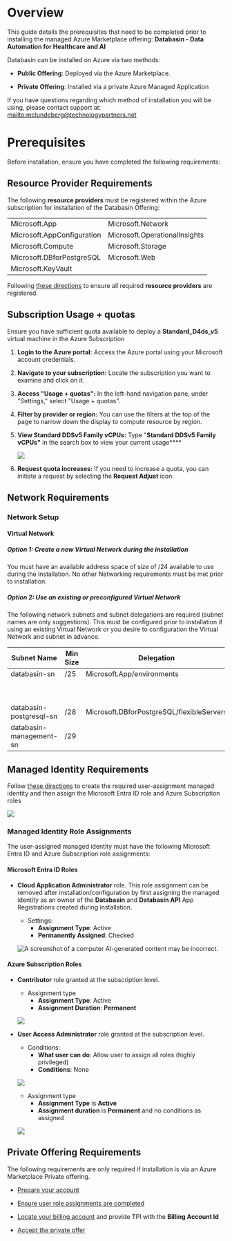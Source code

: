 # Overview

This guide details the prerequisites that need to be completed prior to
installing the managed Azure Marketplace offering: **Databasin - Data
Automation for Healthcare and AI**

Databasin can be installed on Azure via two methods:

- **Public Offering**: Deployed via the Azure Marketplace.

- **Private Offering**: Installed via a private Azure Managed
  Application

If you have questions regarding which method of installation you will be
using, please contact support at:
[mailto:mclundeberg@technologypartners.net](mailto:mclundeberg@technologypartners.net)

# Prerequisites 

Before installation, ensure you have completed the following
requirements:

## Resource Provider Requirements

The following **resource providers** must be registered within the Azure
subscription for installation of the Databasin Offering:

|  |  |
| --- | --- |
| Microsoft.App | Microsoft.Network |
| Microsoft.AppConfiguration| Microsoft.OperationalInsights |
| Microsoft.Compute | Microsoft.Storage |
| Microsoft.DBforPostgreSQL | Microsoft.Web |
| Microsoft.KeyVault |  |


Following [these directions](https://learn.microsoft.com/en-us/azure/azure-resource-manager/management/resource-providers-and-types#register-resource-provider-1) to ensure all required **resource providers** are registered.

## Subscription Usage + quotas

Ensure you have sufficient quota available to deploy a **Standard_D4ds_v5** virtual machine in the Azure Subscription

1.  **Login to the Azure portal:** Access the Azure portal using your Microsoft account credentials. 
1.  **Navigate to your subscription:** Locate the subscription you want to examine and click on it. 
1.  **Access \"Usage + quotas\":** In the left-hand navigation pane, under \"Settings,\" select \"Usage + quotas\". 
1.  **Filter by provider or region:** You can use the filters at the top of the page to narrow down the display to compute resource by region. 
1.  **View Standard DDSv5 Family vCPUs:** Type "**Standard DDSv5 Family vCPUs"** in the search box to view your current usage**\**

    ![](./prereq/media/image1.png)

1.  **Request quota increases:** If you need to increase a quota, you can initiate a request by selecting the **Request Adjust** icon.

## Network Requirements
### Network Setup

#### Virtual Network

##### Option 1: Create a new **Virtual Network** during the installation

You must have an available address space of size of /24 available to use
during the installation. No other Networking requirements must be met
prior to installation.

##### Option 2: Use an existing or preconfigured Virtual Network

The following network subnets and subnet delegations are required (subnet names are only suggestions). This must be configured prior to installation if using an existing Virtual Network or you desire to configuration the Virtual Network and subnet in advance.


| **Subnet Name**| **Min Size** | **Delegation** | **Service** |
| --- | --- | --- | --- |
| databasin-sn            | /25                 | Microsoft.App/environments                | Microsoft.KeyVault      |
|                         |                     |                                           | Microsoft.Sql           |
|                         |                     |                                           | Microsoft.Storage       |
| databasin-postgresql-sn | /28                 | Microsoft.DBforPostgreSQL/flexibleServers | Microsoft.Storage       |
| databasin-management-sn | /29                 |                                           | Microsoft.Storage       |


## Managed Identity Requirements

Follow [these directions](https://learn.microsoft.com/en-us/entra/identity/managed-identities-azure-resources/how-manage-user-assigned-managed-identities?pivots=identity-mi-methods-azp#create-a-user-assigned-managed-identity) to create the required user-assignment managed identity and then assign the Microsoft Entra ID role and Azure Subscription roles

![](./prereq/media/image.png)

### Managed Identity Role Assignments

The user-assigned managed identity must have the following Microsoft Entra ID and Azure Subscription role assignments:

#### Microsoft Entra ID Roles

- **Cloud Application Administrator** role. This role assignment can be removed after installation/configuration by first assigning the managed identity as an owner of the **Databasin** and **Databasin API** App Registrations created during installation.
  - Settings:
    - **Assignment Type**: Active
    - **Permanently Assigned**: Checked

  ![A screenshot of a computer AI-generated content may be incorrect.](./prereq/media/image2.png)

#### Azure Subscription Roles

- **Contributor** role granted at the subscription level. 
  - Assignment type
    - **Assignment Type**: Active
    - **Assignment Duration**: **Permanent**
  
  ![](./prereq/media/image3.png)

- **User Access Administrator** role granted at the subscription level. 
  - Conditions:
    - **What user can do**: Allow user to assign all roles (highly privileged)
    - **Conditions**: None

  ![](./prereq/media/image4.png)

  - Assignment type
    - **Assignment Type** is **Active**
    - **Assignment duration** is **Permanent** and no conditions as assigned
    
  ![](./prereq/media/image3.png)

## Private Offering Requirements

The following requirements are only required if installation is via an
Azure Marketplace Private offering.

- [Prepare your
  account](https://learn.microsoft.com/en-us/marketplace/private-offers-pre-check)

- [Ensure user role assignments are
  completed](https://learn.microsoft.com/en-us/marketplace/private-offers-pre-check#check-user-role-assignments)

- [Locate your billing
  account](https://learn.microsoft.com/en-us/marketplace/private-offers-pre-check#locate-your-billing-account-id)
  and provide TPI with the **Billing Account Id**

- [Accept the private
  offer](https://learn.microsoft.com/en-us/marketplace/private-offers-accept-offer)
